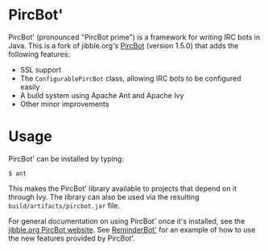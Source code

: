 # PircBot'

PircBot' (pronounced "PircBot prime") is a framework for writing IRC bots in
Java.  This is a fork of jibble.org's [PircBot](http://www.jibble.org/pircbot.php)
(version 1.5.0) that adds the following features:

* SSL support
* The `ConfigurablePircBot` class, allowing IRC bots to be configured easily
* A build system using Apache Ant and Apache Ivy
* Other minor improvements

# Usage

PircBot' can be installed by typing:

    $ ant

This makes the PircBot' library available to projects that depend on it
through Ivy. The library can also be used via the resulting
`build/artifacts/pircbot.jar` file.

For general documentation on using PircBot' once it's installed, see the
[jibble.org PircBot website](http://www.jibble.org/pircbot.php). See
[ReminderBot'](https://github.com/davidlazar/ReminderBot) for an example of
how to use the new features provided by PircBot'.
